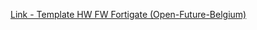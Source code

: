 [Link - Template HW FW Fortigate (Open-Future-Belgium)](https://github.com/Open-Future-Belgium/zabbix/tree/master/templates)
